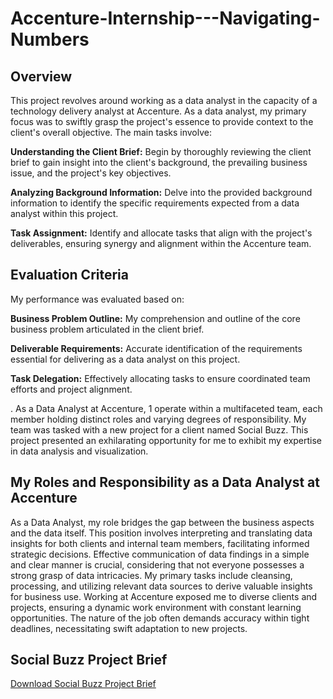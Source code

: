 # Accenture-Internship---Navigating-Numbers

## Overview

This project revolves around working as a data analyst in the capacity of a technology delivery analyst at Accenture. As a data analyst, my primary focus was to swiftly grasp the project's essence to provide context to the client's overall objective. The main tasks involve:

**Understanding the Client Brief:** Begin by thoroughly reviewing the client brief to gain insight into the client's background, the prevailing business issue, and the project's key objectives.

**Analyzing Background Information:** Delve into the provided background information to identify the specific requirements expected from a data analyst within this project.

**Task Assignment:** Identify and allocate tasks that align with the project's deliverables, ensuring synergy and alignment within the Accenture team.

## Evaluation Criteria

My performance was evaluated based on:

**Business Problem Outline:** My comprehension and outline of the core business problem articulated in the client brief.

**Deliverable Requirements:** Accurate identification of the requirements essential for delivering as a data analyst on this project.

**Task Delegation:** Effectively allocating tasks to ensure coordinated team efforts and project alignment.

.
As a Data Analyst at Accenture, 1 operate within a multifaceted team, each member holding distinct roles and varying degrees of responsibility. My team was tasked with a new project for a client named Social Buzz. This project presented an exhilarating opportunity for me to exhibit my expertise in data analysis and visualization.

## My Roles and Responsibility as a Data Analyst at Accenture

As a Data Analyst, my role bridges the gap between the business aspects and the data itself. This position involves interpreting and translating data insights for both clients and internal team members, facilitating informed strategic decisions. Effective communication of data findings in a simple and clear manner is crucial, considering that not everyone possesses a strong grasp of data intricacies. My primary tasks include cleansing, processing, and utilizing relevant data sources to derive valuable insights for business use. Working at Accenture exposed me to diverse clients and projects, ensuring a dynamic work environment with constant learning opportunities. The nature of the job often demands accuracy within tight deadlines, necessitating swift adaptation to new projects.

## Social Buzz Project Brief

[Download Social Buzz Project Brief](https://drive.google.com/file/d/1BjaiB6gOwlECGmnr9BPPWxSa24v2GjGl/view?usp=sharing)





